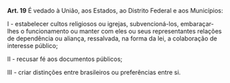 **Art. 19** É vedado à União, aos Estados, ao Distrito Federal e aos Municípios:

I - estabelecer cultos religiosos ou igrejas, subvencioná-los, embaraçar-lhes o funcionamento ou manter com eles ou seus representantes relações de dependência ou aliança, ressalvada, na forma da lei, a colaboração de interesse público;

II - recusar fé aos documentos públicos;

III - criar distinções entre brasileiros ou preferências entre si.
